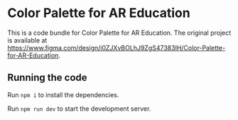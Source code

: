 
  # Color Palette for AR Education

  This is a code bundle for Color Palette for AR Education. The original project is available at https://www.figma.com/design/i0ZJXvBOLhJ9ZgS47383IH/Color-Palette-for-AR-Education.

  ## Running the code

  Run `npm i` to install the dependencies.

  Run `npm run dev` to start the development server.
  